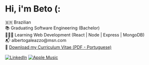 # Hi, i'm Beto (:

🇧🇷 Brazilian\
📚 Graduating Software Engineering (Bachelor)\
👨🏻‍💻 Learning Web Development (React | Node | Express | MongoDB)\
📬 albertogale<span>azzo@ms</span>n.com\
📄 [Download my Curriculum Vitae (PDF - Portuguese)](https://cdn-131.anonfiles.com/FeodfeX2u7/8e813f35-1637795561/cv-alberto-galeazzo.pdf)\
\
[![LinkedIn](https://img.shields.io/badge/linkedin-%230077B5.svg?style=for-the-badge&logo=linkedin&logoColor=white)](https://www.linkedin.com/in/albertogaleazzo) [![Apple Music](https://img.shields.io/badge/Apple_Music-9933CC?style=for-the-badge&logo=apple-music&logoColor=white)](https://music.apple.com/profile/albertogaleazzo)
